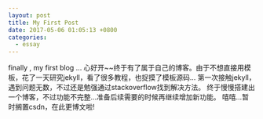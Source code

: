 ```yaml
---
layout: post
title: My First Post
date: 2017-05-06 01:05:13 +0800
categories:
  - essay
---
```

finally , my first blog ...
心好开~~终于有了属于自己的博客。由于不想直接用模板，花了一天研究jekyll，看了很多教程，也捉摸了模板源码...
第一次接触jekyll，遇到问题无数，不过还是勉强通过stackoverflow找到解决方法。
终于慢慢搭建出一个博客，不过功能不完整...准备后续需要的时候再继续增加新功能。
嘻嘻...暂时搁置csdn，在此更博文啦!
